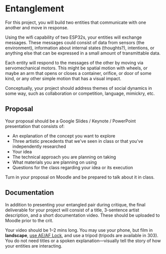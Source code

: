 # Entanglement

For this project, you will build two entities that communicate with one another and move in response.

Using the wifi capability of two ESP32s, your entities will exchange messages. These messages could consist of data from sensors (the environment), information about internal states (thoughts?), intentions, or anything else that can be expressed in a small amount of transmittable data.

Each entity will respond to the messages of the other by moving via servomechanical motors. This might be spatial motion with wheels, or maybe an arm that opens or closes a container, orifice, or door of some kind, or any other simple motion that has a visual impact.

Conceptually, your project should address themes of social dynamics in some way, such as collaboration or competition, language, mimickry, etc.


## Proposal

Your proposal should be a Google Slides / Keynote / PowerPoint presentation that consists of:
- An explanation of the concept you want to explore
- Three artistic precedents that we've seen in class or that you've independently researched
- Your idea
- The technical approach you are planning on taking
- What materials you are planning on using
- Questions for the class regarding your idea or its execution

Turn in your proposal on Moodle and be prepared to talk about it in class.


## Documentation

In addition to presenting your entangled pair during critique, the final deliverable for your project will consist of a title, 3-sentence artist description, and a short documentation video. These should be uploaded to Moodle prior to the crit.

Your video should be 1–2 mins long. You may use your phone, but film in **landscape**, [use AE/AF Lock](https://improvephotography.com/53127/what-is-ae-af-lock-on-an-iphone-and-how-does-that-help-my-pictures/), and use a tripod (tripods are available in 303). You do not need titles or a spoken explanation—visually tell the story of how your entities are interacting.

